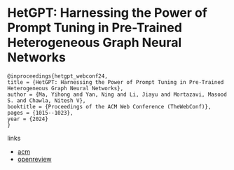 # HetGPT: Harnessing the Power of Prompt Tuning in Pre-Trained Heterogeneous Graph Neural Networks

```
@inproceedings{hetgpt_webconf24,
title = {HetGPT: Harnessing the Power of Prompt Tuning in Pre-Trained Heterogeneous Graph Neural Networks},
author = {Ma, Yihong and Yan, Ning and Li, Jiayu and Mortazavi, Masood S. and Chawla, Nitesh V},
booktitle = {Proceedings of the ACM Web Conference (TheWebConf)},
pages = {1015--1023},
year = {2024}
}
```

links
- [acm](https://dl.acm.org/doi/10.1145/3589334.3645685)
- [openreview](https://openreview.net/forum?id=gwbzdTrgpd)
